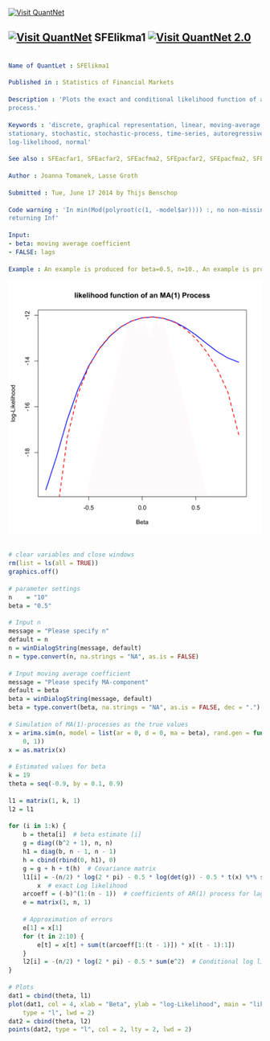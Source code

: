 
[<img src="https://github.com/QuantLet/Styleguide-and-Validation-procedure/blob/master/pictures/banner.png" alt="Visit QuantNet">](http://quantlet.de/index.php?p=info)

## [<img src="https://github.com/QuantLet/Styleguide-and-Validation-procedure/blob/master/pictures/qloqo.png" alt="Visit QuantNet">](http://quantlet.de/) **SFElikma1** [<img src="https://github.com/QuantLet/Styleguide-and-Validation-procedure/blob/master/pictures/QN2.png" width="60" alt="Visit QuantNet 2.0">](http://quantlet.de/d3/ia)

```yaml

Name of QuantLet : SFElikma1

Published in : Statistics of Financial Markets

Description : 'Plots the exact and conditional likelihood function of an MA(1) (moving average)
process.'

Keywords : 'discrete, graphical representation, linear, moving-average, plot, process, simulation,
stationary, stochastic, stochastic-process, time-series, autoregressive, likelihood,
log-likelihood, normal'

See also : SFEacfar1, SFEacfar2, SFEacfma2, SFEpacfar2, SFEpacfma2, SFElikgarch, SFElikarch1

Author : Joanna Tomanek, Lasse Groth

Submitted : Tue, June 17 2014 by Thijs Benschop

Code warning : 'In min(Mod(polyroot(c(1, -model$ar)))) :, no non-missing arguments to min;
returning Inf'

Input: 
- beta: moving average coefficient
- FALSE: lags

Example : An example is produced for beta=0.5, n=10., An example is produced for beta=0.5, n=20.

```

![Picture1](SFElikma1-1.png)


```r

# clear variables and close windows
rm(list = ls(all = TRUE))
graphics.off()

# parameter settings
n    = "10"
beta = "0.5"

# Input n
message = "Please specify n"
default = n
n = winDialogString(message, default)
n = type.convert(n, na.strings = "NA", as.is = FALSE)

# Input moving average coefficient
message = "Please specify MA-component"
default = beta
beta = winDialogString(message, default)
beta = type.convert(beta, na.strings = "NA", as.is = FALSE, dec = ".")

# Simulation of MA(1)-processes as the true values
x = arima.sim(n, model = list(ar = 0, d = 0, ma = beta), rand.gen = function(n) rnorm(n, 
    0, 1))
x = as.matrix(x)

# Estimated values for beta
k = 19
theta = seq(-0.9, by = 0.1, 0.9)

l1 = matrix(1, k, 1)
l2 = l1

for (i in 1:k) {
    b = theta[i]  # beta estimate [i]
    g = diag((b^2 + 1), n, n)
    h1 = diag(b, n - 1, n - 1)
    h = cbind(rbind(0, h1), 0)
    g = g + h + t(h)  # Covariance matrix
    l1[i] = -(n/2) * log(2 * pi) - 0.5 * log(det(g)) - 0.5 * t(x) %*% solve(g) %*% 
        x  # exact Log likelihood 
    arcoeff = (-b)^(1:(n - 1))  # coefficients of AR(1) process for lag=2:10
    e = matrix(1, n, 1)
    
    # Approximation of errors
    e[1] = x[1]
    for (t in 2:10) {
        e[t] = x[t] + sum(t(arcoeff[1:(t - 1)]) * x[(t - 1):1])
    }
    l2[i] = -(n/2) * log(2 * pi) - 0.5 * sum(e^2)  # Conditional log likelihood
}

# Plots
dat1 = cbind(theta, l1)
plot(dat1, col = 4, xlab = "Beta", ylab = "log-Likelihood", main = "likelihood function of an MA(1) Process", 
    type = "l", lwd = 2)
dat2 = cbind(theta, l2)
points(dat2, type = "l", col = 2, lty = 2, lwd = 2)
```
